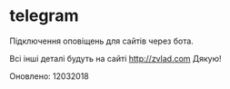 # telegram
Підключення оповіщень для сайтів через бота.

Всі інші деталі будуть на сайті http://zvlad.com
Дякую!

Оновлено: 12032018